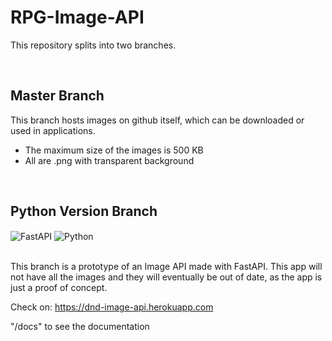 # RPG-Image-API
 
 This repository splits into two branches.
 
 </br>
 
 ## Master Branch
 
This branch hosts images on github itself, which can be downloaded or used in applications.
 
* The maximum size of the images is 500 KB 
* All are .png with transparent background

</br>

## Python Version Branch

<div>
 <img align="center" alt="FastAPI" src="https://img.shields.io/badge/FastAPI-009688?style=flat&logo=fastapi&logoColor=white">
 <img align="center" alt="Python" src="https://img.shields.io/badge/Python-3776AB?style=flat&logo=python&logoColor=white">
</div>
</br>

This branch is a prototype of an Image API made with FastAPI. This app will not have all the images and they will eventually be out of date, as the app is just a proof of concept.

Check on: https://dnd-image-api.herokuapp.com

"/docs" to see the documentation
